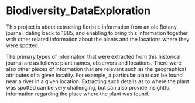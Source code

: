 # Biodiversity_DataExploration

This project is about extracting floristic information from an old Botany journal, dating back to 1885, and enabling to bring this information together with other related information about the plants and the locations where they were spotted. 

The primary types of information that were extracted from this historical journal are as follows: plant names, observers and locations.  There were also other pieces of information that are relevant such as the geographical attributes of a given locality. For example, a particular plant can be found near a river in a given location. Extracting such details as to where the plant was spotted can be very challenging, but can also provide insightful information regarding the place where the plant was found. 
